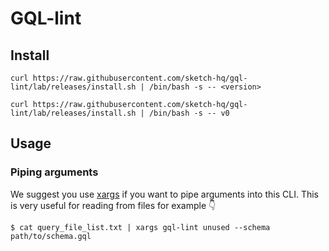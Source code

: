 # GQL-lint

## Install

```
curl https://raw.githubusercontent.com/sketch-hq/gql-lint/lab/releases/install.sh | /bin/bash -s -- <version>
```

```
curl https://raw.githubusercontent.com/sketch-hq/gql-lint/lab/releases/install.sh | /bin/bash -s -- v0
```

## Usage

### Piping arguments

We suggest you use [xargs](https://man7.org/linux/man-pages/man1/xargs.1.html) if you want to pipe arguments into this CLI.
This is very useful for reading from files for example :point_down:

```
$ cat query_file_list.txt | xargs gql-lint unused --schema path/to/schema.gql
```
